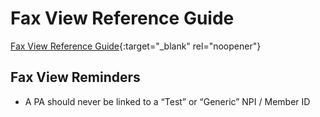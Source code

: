 # Fax View Reference Guide

[Fax View Reference Guide](https://mygainwell-my.sharepoint.com/:w:/g/personal/emily_reinhart_gainwelltechnologies_com/ES3VcT8wqdtAtH8lelqAkKcBljWe0rOMrph9oYs6RLpwcw?e=9iJVdl){:target="_blank" rel="noopener"}

## Fax View Reminders
- A PA should never be linked to a “Test” or “Generic” NPI / Member ID  
